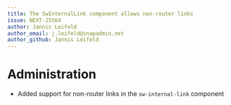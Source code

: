 ```yaml
---
title: The SwInternalLink component allows non-router links
issue: NEXT-25564
author: Jannis Leifeld
author_email: j.leifeld@snapadmin.net
author_github: Jannis Leifeld
---
```

# Administration
* Added support for non-router links in the `sw-internal-link` component
